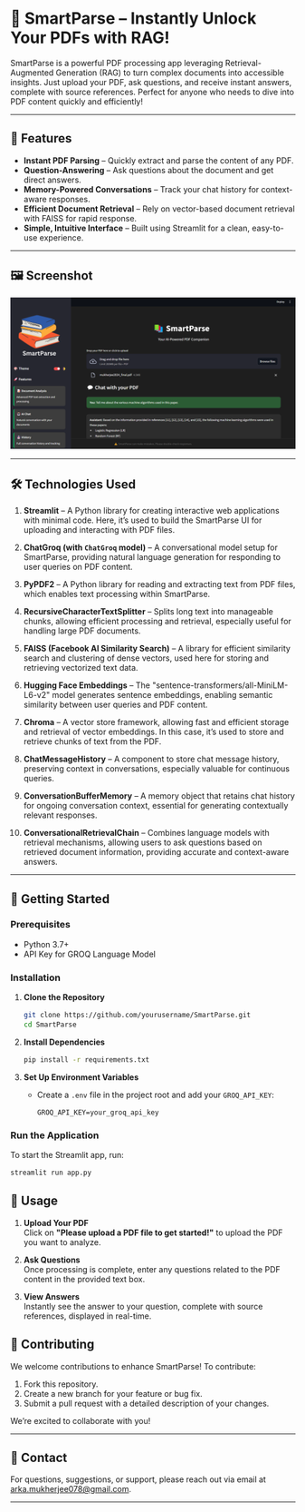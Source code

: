 # 📖 SmartParse – Instantly Unlock Your PDFs with RAG!

SmartParse is a powerful PDF processing app leveraging Retrieval-Augmented Generation (RAG) to turn complex documents into accessible insights. Just upload your PDF, ask questions, and receive instant answers, complete with source references. Perfect for anyone who needs to dive into PDF content quickly and efficiently!

---

## 🌟 Features
- **Instant PDF Parsing** – Quickly extract and parse the content of any PDF.
- **Question-Answering** – Ask questions about the document and get direct answers.
- **Memory-Powered Conversations** – Track your chat history for context-aware responses.
- **Efficient Document Retrieval** – Rely on vector-based document retrieval with FAISS for rapid response.
- **Simple, Intuitive Interface** – Built using Streamlit for a clean, easy-to-use experience.

---

## 🖼️ Screenshot
![SmartParse Screenshot](assets/image_2024-11-10_010800043.png)

---

## 🛠️ Technologies Used

1. **Streamlit** – A Python library for creating interactive web applications with minimal code. Here, it’s used to build the SmartParse UI for uploading and interacting with PDF files.

2. **ChatGroq (with `ChatGroq` model)** – A conversational model setup for SmartParse, providing natural language generation for responding to user queries on PDF content.

3. **PyPDF2** – A Python library for reading and extracting text from PDF files, which enables text processing within SmartParse.

4. **RecursiveCharacterTextSplitter** – Splits long text into manageable chunks, allowing efficient processing and retrieval, especially useful for handling large PDF documents.

5. **FAISS (Facebook AI Similarity Search)** – A library for efficient similarity search and clustering of dense vectors, used here for storing and retrieving vectorized text data.

6. **Hugging Face Embeddings** – The "sentence-transformers/all-MiniLM-L6-v2" model generates sentence embeddings, enabling semantic similarity between user queries and PDF content.

7. **Chroma** – A vector store framework, allowing fast and efficient storage and retrieval of vector embeddings. In this case, it’s used to store and retrieve chunks of text from the PDF.

8. **ChatMessageHistory** – A component to store chat message history, preserving context in conversations, especially valuable for continuous queries.

9. **ConversationBufferMemory** – A memory object that retains chat history for ongoing conversation context, essential for generating contextually relevant responses.

10. **ConversationalRetrievalChain** – Combines language models with retrieval mechanisms, allowing users to ask questions based on retrieved document information, providing accurate and context-aware answers.

---

## 🚀 Getting Started

### Prerequisites
- Python 3.7+
- API Key for GROQ Language Model

### Installation

1. **Clone the Repository**
    ```bash
    git clone https://github.com/yourusername/SmartParse.git
    cd SmartParse
    ```

2. **Install Dependencies**
    ```bash
    pip install -r requirements.txt
    ```

3. **Set Up Environment Variables**
    - Create a `.env` file in the project root and add your `GROQ_API_KEY`:
      ```dotenv
      GROQ_API_KEY=your_groq_api_key
      ```

### Run the Application
To start the Streamlit app, run:
```bash
streamlit run app.py
```

## 📘 Usage

1. **Upload Your PDF**  
   Click on **"Please upload a PDF file to get started!"** to upload the PDF you want to analyze.

2. **Ask Questions**  
   Once processing is complete, enter any questions related to the PDF content in the provided text box.

3. **View Answers**  
   Instantly see the answer to your question, complete with source references, displayed in real-time.

## 👥 Contributing

We welcome contributions to enhance SmartParse! To contribute:
1. Fork this repository.
2. Create a new branch for your feature or bug fix.
3. Submit a pull request with a detailed description of your changes.

We’re excited to collaborate with you!

---

## 📧 Contact

For questions, suggestions, or support, please reach out via email at [arka.mukherjee078@gmail.com](mailto:arka.mukherjee078@gmail.com).

---

